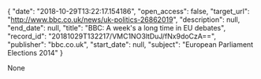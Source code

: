 {
  "date": "2018-10-29T13:22:17.154186", 
  "open_access": false, 
  "target_url": "http://www.bbc.co.uk/news/uk-politics-26862019", 
  "description": null, 
  "end_date": null, 
  "title": "BBC:  A week's a long time in EU debates", 
  "record_id": "20181029T132217/VMC1NO3ltDuJ/fNx9doCzA==", 
  "publisher": "bbc.co.uk", 
  "start_date": null, 
  "subject": "European Parliament Elections 2014"
}

None